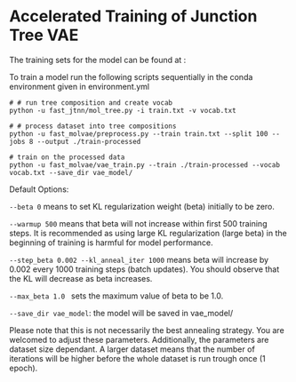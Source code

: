 # Accelerated Training of Junction Tree VAE

The training sets for the model can be found at :

To train a model run the following scripts sequentially in the conda environment given in environment.yml

```
# # run tree composition and create vocab
python -u fast_jtnn/mol_tree.py -i train.txt -v vocab.txt

# # process dataset into tree compositions
python -u fast_molvae/preprocess.py --train train.txt --split 100 --jobs 8 --output ./train-processed

# train on the processed data
python -u fast_molvae/vae_train.py --train ./train-processed --vocab vocab.txt --save_dir vae_model/
```

Default Options:

`--beta 0` means to set KL regularization weight (beta) initially to be zero.

`--warmup 500` means that beta will not increase within first 500 training steps. It is recommended as using large KL regularization (large beta) in the beginning of training is harmful for model performance.

`--step_beta 0.002 --kl_anneal_iter 1000` means beta will increase by 0.002 every 1000 training steps (batch updates). You should observe that the KL will decrease as beta increases.

`--max_beta 1.0 ` sets the maximum value of beta to be 1.0.

`--save_dir vae_model`: the model will be saved in vae_model/

Please note that this is not necessarily the best annealing strategy. You are welcomed to adjust these parameters. Additionally, the parameters are dataset size dependant.
A larger dataset means that the number of iterations will be higher before the whole dataset is run trough once (1 epoch).
